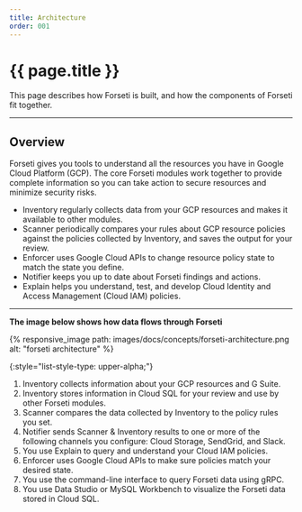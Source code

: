 ```yaml
---
title: Architecture
order: 001
---
```


# {{ page.title }}

This page describes how Forseti is built, and how the components of Forseti fit
together.

---

## Overview

Forseti gives you tools to understand all the resources you have in Google Cloud
Platform (GCP). The core Forseti modules work together to provide complete
information so you can take action to secure resources and minimize
security risks.

 * Inventory regularly collects data from your GCP resources and makes it
   available to other modules.
 * Scanner periodically compares your rules about GCP resource policies against
   the policies collected by Inventory, and saves the output for your review.
 * Enforcer uses Google Cloud APIs to change resource policy state to match the
   state you define.
 * Notifier keeps you up to date about Forseti findings and actions.
 * Explain helps you understand, test, and develop Cloud Identity and Access
   Management (Cloud IAM) policies.

---

**The image below shows how data flows through Forseti**

{% responsive_image path: images/docs/concepts/forseti-architecture.png alt: "forseti architecture" %}

{:style="list-style-type: upper-alpha;"}

 1. Inventory collects information about your GCP resources and G Suite.
 1. Inventory stores information in Cloud SQL for your review and use by other
    Forseti modules.
 1. Scanner compares the data collected by Inventory to the policy rules you
    set.
 1. Notifier sends Scanner & Inventory results to one or more of the following channels you
    configure: Cloud Storage, SendGrid, and Slack.
 1. You use Explain to query and understand your Cloud IAM policies.
 1. Enforcer uses Google Cloud APIs to make sure policies match your desired
    state.
 1. You use the command-line interface to query Forseti data using gRPC.
 1. You use Data Studio or MySQL Workbench to visualize the Forseti data stored
    in Cloud SQL.
